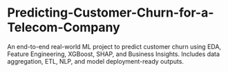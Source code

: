 # Predicting-Customer-Churn-for-a-Telecom-Company
An end-to-end real-world ML project to predict customer churn using EDA, Feature Engineering, XGBoost, SHAP, and Business Insights. Includes data aggregation, ETL, NLP, and model deployment-ready outputs.
